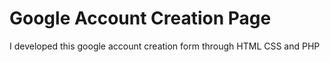 # Google Account Creation Page

I developed this google account creation form through HTML CSS and PHP
